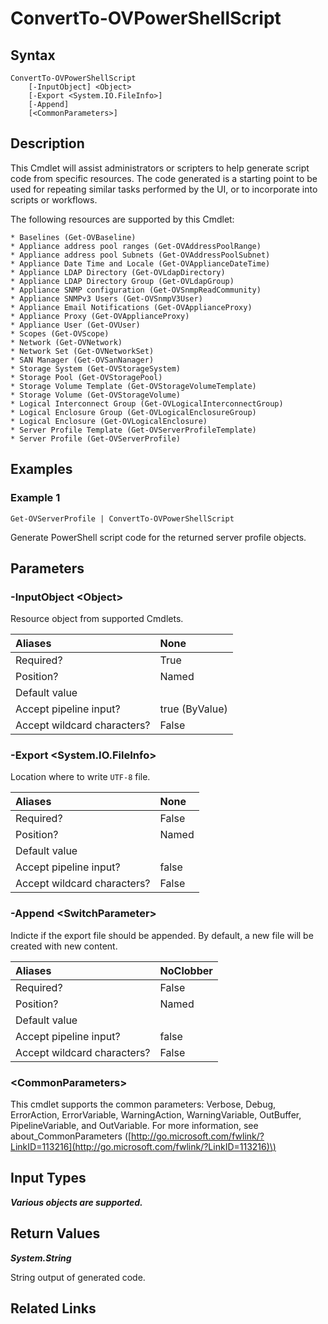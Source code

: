 ﻿---
description: Create PowerShell script from resource.
---

# ConvertTo-OVPowerShellScript

## Syntax

```text
ConvertTo-OVPowerShellScript
    [-InputObject] <Object>
    [-Export <System.IO.FileInfo>]
    [-Append]
    [<CommonParameters>]
```

## Description

This Cmdlet will assist administrators or scripters to help generate script code from specific resources.  The code generated is a starting point to be used for repeating similar tasks performed by the UI, or to incorporate into scripts or workflows.

The following resources are supported by this Cmdlet:

    * Baselines (Get-OVBaseline)
    * Appliance address pool ranges (Get-OVAddressPoolRange)
    * Appliance address pool Subnets (Get-OVAddressPoolSubnet)
    * Appliance Date Time and Locale (Get-OVApplianceDateTime)
    * Appliance LDAP Directory (Get-OVLdapDirectory)
    * Appliance LDAP Directory Group (Get-OVLdapGroup)
    * Appliance SNMP configuration (Get-OVSnmpReadCommunity)
    * Appliance SNMPv3 Users (Get-OVSnmpV3User)
    * Appliance Email Notifications (Get-OVApplianceProxy)
    * Appliance Proxy (Get-OVApplianceProxy)
    * Appliance User (Get-OVUser)
    * Scopes (Get-OVScope)
    * Network (Get-OVNetwork)
    * Network Set (Get-OVNetworkSet)
    * SAN Manager (Get-OVSanNanager)
    * Storage System (Get-OVStorageSystem)
    * Storage Pool (Get-OVStoragePool)
    * Storage Volume Template (Get-OVStorageVolumeTemplate)
    * Storage Volume (Get-OVStorageVolume)
    * Logical Interconnect Group (Get-OVLogicalInterconnectGroup)
    * Logical Enclosure Group (Get-OVLogicalEnclosureGroup)
    * Logical Enclosure (Get-OVLogicalEnclosure)
    * Server Profile Template (Get-OVServerProfileTemplate)
    * Server Profile (Get-OVServerProfile)

## Examples

###  Example 1 

```text
Get-OVServerProfile | ConvertTo-OVPowerShellScript
```

Generate PowerShell script code for the returned server profile objects.

## Parameters

### -InputObject &lt;Object&gt;

Resource object from supported Cmdlets.

| Aliases | None |
| :--- | :--- |
| Required? | True |
| Position? | Named |
| Default value |  |
| Accept pipeline input? | true (ByValue) |
| Accept wildcard characters? | False |

### -Export &lt;System.IO.FileInfo&gt;

Location where to write `UTF-8` file.

| Aliases | None |
| :--- | :--- |
| Required? | False |
| Position? | Named |
| Default value |  |
| Accept pipeline input? | false |
| Accept wildcard characters? | False |

### -Append &lt;SwitchParameter&gt;

Indicte if the export file should be appended.  By default, a new file will be created with new content.

| Aliases | NoClobber |
| :--- | :--- |
| Required? | False |
| Position? | Named |
| Default value |  |
| Accept pipeline input? | false |
| Accept wildcard characters? | False |

### &lt;CommonParameters&gt;

This cmdlet supports the common parameters: Verbose, Debug, ErrorAction, ErrorVariable, WarningAction, WarningVariable, OutBuffer, PipelineVariable, and OutVariable. For more information, see about\_CommonParameters \([http://go.microsoft.com/fwlink/?LinkID=113216](http://go.microsoft.com/fwlink/?LinkID=113216)\)

## Input Types

_**Various objects are supported.**_



## Return Values

_**System.String**_

String output of generated code.

## Related Links

